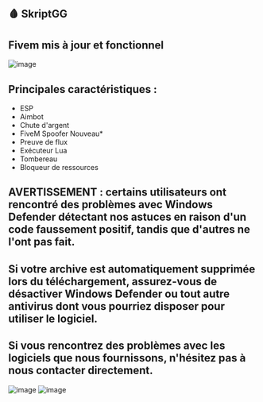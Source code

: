 ## 🩸 SkriptGG

## Fivem mis à jour et fonctionnel


![image](https://github.com/user-attachments/assets/d5334ae3-fe85-4583-8f97-bb0dbee3cedc)


## Principales caractéristiques :
- ESP
- Aimbot
- Chute d'argent
- FiveM Spoofer Nouveau*
- Preuve de flux
- Exécuteur Lua
- Tombereau
- Bloqueur de ressources

## AVERTISSEMENT : certains utilisateurs ont rencontré des problèmes avec Windows Defender détectant nos astuces en raison d'un code faussement positif, tandis que d'autres ne l'ont pas fait.
## Si votre archive est automatiquement supprimée lors du téléchargement, assurez-vous de désactiver Windows Defender ou tout autre antivirus dont vous pourriez disposer pour utiliser le logiciel.
## Si vous rencontrez des problèmes avec les logiciels que nous fournissons, n'hésitez pas à nous contacter directement.

![image](https://github.com/user-attachments/assets/95a37a38-c2ba-41b2-8d9a-b9deb33bbe65)
![image](https://github.com/user-attachments/assets/ae16940c-fa0b-4cbc-aecc-35d1a55db78f)
